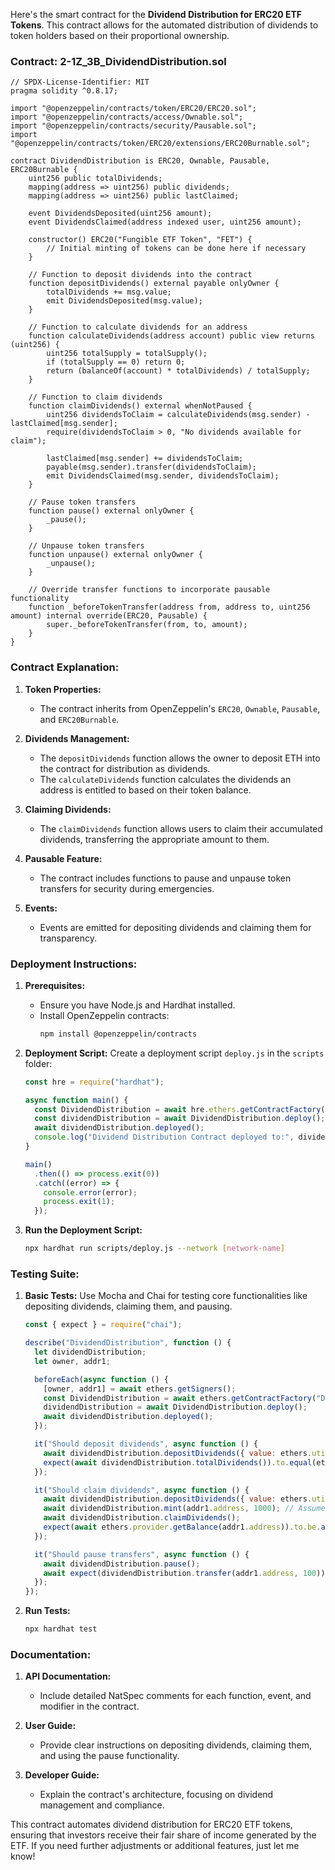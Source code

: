 Here's the smart contract for the **Dividend Distribution for ERC20 ETF Tokens**. This contract allows for the automated distribution of dividends to token holders based on their proportional ownership.

### Contract: 2-1Z_3B_DividendDistribution.sol

```solidity
// SPDX-License-Identifier: MIT
pragma solidity ^0.8.17;

import "@openzeppelin/contracts/token/ERC20/ERC20.sol";
import "@openzeppelin/contracts/access/Ownable.sol";
import "@openzeppelin/contracts/security/Pausable.sol";
import "@openzeppelin/contracts/token/ERC20/extensions/ERC20Burnable.sol";

contract DividendDistribution is ERC20, Ownable, Pausable, ERC20Burnable {
    uint256 public totalDividends;
    mapping(address => uint256) public dividends;
    mapping(address => uint256) public lastClaimed;

    event DividendsDeposited(uint256 amount);
    event DividendsClaimed(address indexed user, uint256 amount);

    constructor() ERC20("Fungible ETF Token", "FET") {
        // Initial minting of tokens can be done here if necessary
    }

    // Function to deposit dividends into the contract
    function depositDividends() external payable onlyOwner {
        totalDividends += msg.value;
        emit DividendsDeposited(msg.value);
    }

    // Function to calculate dividends for an address
    function calculateDividends(address account) public view returns (uint256) {
        uint256 totalSupply = totalSupply();
        if (totalSupply == 0) return 0;
        return (balanceOf(account) * totalDividends) / totalSupply;
    }

    // Function to claim dividends
    function claimDividends() external whenNotPaused {
        uint256 dividendsToClaim = calculateDividends(msg.sender) - lastClaimed[msg.sender];
        require(dividendsToClaim > 0, "No dividends available for claim");

        lastClaimed[msg.sender] += dividendsToClaim;
        payable(msg.sender).transfer(dividendsToClaim);
        emit DividendsClaimed(msg.sender, dividendsToClaim);
    }

    // Pause token transfers
    function pause() external onlyOwner {
        _pause();
    }

    // Unpause token transfers
    function unpause() external onlyOwner {
        _unpause();
    }

    // Override transfer functions to incorporate pausable functionality
    function _beforeTokenTransfer(address from, address to, uint256 amount) internal override(ERC20, Pausable) {
        super._beforeTokenTransfer(from, to, amount);
    }
}
```

### Contract Explanation:

1. **Token Properties:**
   - The contract inherits from OpenZeppelin's `ERC20`, `Ownable`, `Pausable`, and `ERC20Burnable`.

2. **Dividends Management:**
   - The `depositDividends` function allows the owner to deposit ETH into the contract for distribution as dividends.
   - The `calculateDividends` function calculates the dividends an address is entitled to based on their token balance.

3. **Claiming Dividends:**
   - The `claimDividends` function allows users to claim their accumulated dividends, transferring the appropriate amount to them.

4. **Pausable Feature:**
   - The contract includes functions to pause and unpause token transfers for security during emergencies.

5. **Events:**
   - Events are emitted for depositing dividends and claiming them for transparency.

### Deployment Instructions:

1. **Prerequisites:**
   - Ensure you have Node.js and Hardhat installed.
   - Install OpenZeppelin contracts:
     ```bash
     npm install @openzeppelin/contracts
     ```

2. **Deployment Script:**
   Create a deployment script `deploy.js` in the `scripts` folder:

   ```javascript
   const hre = require("hardhat");

   async function main() {
     const DividendDistribution = await hre.ethers.getContractFactory("DividendDistribution");
     const dividendDistribution = await DividendDistribution.deploy();
     await dividendDistribution.deployed();
     console.log("Dividend Distribution Contract deployed to:", dividendDistribution.address);
   }

   main()
     .then(() => process.exit(0))
     .catch((error) => {
       console.error(error);
       process.exit(1);
     });
   ```

3. **Run the Deployment Script:**
   ```bash
   npx hardhat run scripts/deploy.js --network [network-name]
   ```

### Testing Suite:

1. **Basic Tests:**
   Use Mocha and Chai for testing core functionalities like depositing dividends, claiming them, and pausing.

   ```javascript
   const { expect } = require("chai");

   describe("DividendDistribution", function () {
     let dividendDistribution;
     let owner, addr1;

     beforeEach(async function () {
       [owner, addr1] = await ethers.getSigners();
       const DividendDistribution = await ethers.getContractFactory("DividendDistribution");
       dividendDistribution = await DividendDistribution.deploy();
       await dividendDistribution.deployed();
     });

     it("Should deposit dividends", async function () {
       await dividendDistribution.depositDividends({ value: ethers.utils.parseEther("1.0") });
       expect(await dividendDistribution.totalDividends()).to.equal(ethers.utils.parseEther("1.0"));
     });

     it("Should claim dividends", async function () {
       await dividendDistribution.depositDividends({ value: ethers.utils.parseEther("1.0") });
       await dividendDistribution.mint(addr1.address, 1000); // Assume a mint function exists
       await dividendDistribution.claimDividends();
       expect(await ethers.provider.getBalance(addr1.address)).to.be.above(0);
     });

     it("Should pause transfers", async function () {
       await dividendDistribution.pause();
       await expect(dividendDistribution.transfer(addr1.address, 100)).to.be.revertedWith("Pausable: paused");
     });
   });
   ```

2. **Run Tests:**
   ```bash
   npx hardhat test
   ```

### Documentation:

1. **API Documentation:**
   - Include detailed NatSpec comments for each function, event, and modifier in the contract.

2. **User Guide:**
   - Provide clear instructions on depositing dividends, claiming them, and using the pause functionality.

3. **Developer Guide:**
   - Explain the contract's architecture, focusing on dividend management and compliance.

This contract automates dividend distribution for ERC20 ETF tokens, ensuring that investors receive their fair share of income generated by the ETF. If you need further adjustments or additional features, just let me know!